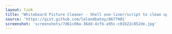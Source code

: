 ```yaml
---
layout: link
title: "Whiteboard Picture Cleaner - Shell one-liner/script to clean up and beautify photos of whiteboards!  GitHub"
source: 'https://gist.github.com/lelandbatey/8677901'
screenshot: 'screenshots/7d61c08a-36dd-4cfb-a95c-c01b22c852de.jpg'
---
```


